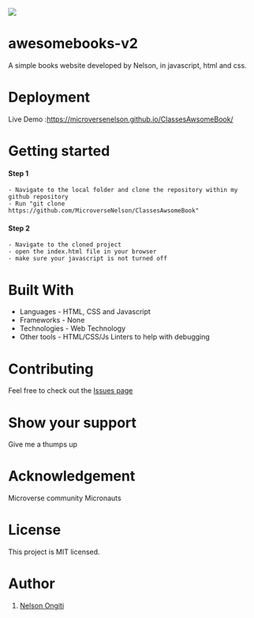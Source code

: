 ![](https://img.shields.io/badge/Microverse-blueviolet)
# awesomebooks-v2

A simple books website developed by Nelson, in javascript, html and css.

# Deployment
Live Demo :https://microversenelson.github.io/ClassesAwsomeBook/

# Getting started
#### Step 1
    - Navigate to the local folder and clone the repository within my github repository
    - Run "git clone https://github.com/MicroverseNelson/ClassesAwsomeBook"
#### Step 2
    - Navigate to the cloned project
    - open the index.html file in your browser
    - make sure your javascript is not turned off

# Built With
- Languages - HTML, CSS and Javascript
- Frameworks - None
- Technologies - Web Technology
- Other tools - HTML/CSS/Js Linters to help with debugging

# Contributing
Feel free to check out the [Issues page](https://github.com/Bornittah/awesomebooks-v2/issues)

# Show your support
Give me a thumps up

# Acknowledgement
 Microverse community
 Micronauts 
 
# License
This project is MIT licensed.

# Author
1. [Nelson Ongiti](https://github.com/MicroverseNelson/)